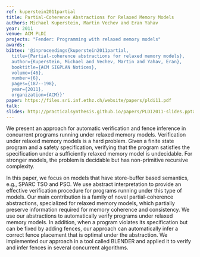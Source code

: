 ```yaml
---
ref: kuperstein2011partial
title: Partial-Coherence Abstractions for Relaxed Memory Models
authors: Michael Kuperstein, Martin Vechev and Eran Yahav  
year: 2011
venue: ACM PLDI
projects: "Fender: Programming with relaxed memory models"
awards:
bibtex: '@inproceedings{kuperstein2011partial,
  title={Partial-coherence abstractions for relaxed memory models},
  author={Kuperstein, Michael and Vechev, Martin and Yahav, Eran},
  booktitle={ACM SIGPLAN Notices},
  volume={46},
  number={6},
  pages={187--198},
  year={2011},
  organization={ACM}}'
paper: https://files.sri.inf.ethz.ch/website/papers/pldi11.pdf
talk: 
slides: http://practicalsynthesis.github.io/papers/PLDI2011-slides.pptx
---
```


We present an approach for automatic verification and fence inference in concurrent programs running under relaxed memory models. Verification under relaxed memory models is a hard problem. Given a finite state program and a safety specification, verifying that the program satisfies the specification under a sufficiently relaxed memory model is undecidable. For stronger models, the problem is decidable but has non-primitive recursive complexity.

In this paper, we focus on models that have store-buffer based semantics, e.g., SPARC TSO and PSO. We use abstract interpretation to provide an effective verification procedure for programs running under this type of models. Our main contribution is a family of novel partial-coherence abstractions, specialized for relaxed memory models, which partially preserve information required for memory coherence and consistency. We use our abstractions to automatically verify programs under relaxed memory models. In addition, when a program violates its specification but can be fixed by adding fences, our approach can automatically infer a correct fence placement that is optimal under the abstraction. We implemented our approach in a tool called BLENDER and applied it to verify and infer fences in several concurrent algorithms.
